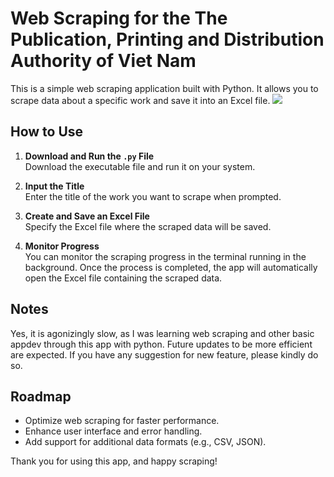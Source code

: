 # Web Scraping for the The Publication, Printing and Distribution Authority of Viet Nam

This is a simple web scraping application built with Python. It allows you to scrape data about a specific work and save it into an Excel file.
[![](https://mermaid.ink/img/pako:eNp9kk1v2zAMhv8KoXN72DWHAYntfHTpmsYuBkzpgbHZRIgseRK9Nij636fIH2swYDpJel6R1Eu-i9JWJCbi4LA5QpHuDIQ1lTmjY5g2jVYlsrLmGW5vv8JMJo6QCRZPK_ihTGVfn7sns8gT-eTJQWaYnIeZtScoFGvqRUkUpX30vAxJlTlAcQxBq16TRk0mF8RQWEYNGzyQ72kW6XwoY-rPpoQC_WkQzKNgIefE5bF7CsqEjUOtSfeqRVQtZbj2BMvifg2JDUUb7gXLKFjJ7I0dltx9JUXGnq8iv5M5_iZgC9lbOQa_i-ybfGjIdADmKnrQcd_uO7svJia2bqwJif1nH9cy2gZr3I9hO3IvF4qX7R7WypyuyPf-zco0LYeMpKsr_iCj4QSzljk0tGNkqn_quvwTNs6W5H3oz2dHNqMjBe5Dsq19HZzfRMHjKEhI64E9RrYd2hYTpKq8DBa6839KyZyzDpZoKj1W0jUvl1tid4Y5Bm8r2NKvljxfz0khU3rBVvOlRV_iNPzNJW5ETa5GVYX5f79c7wQfqaadmIRthe60EzvzEXTYss3DpIkJu5ZuhLPt4SgmL6h9OLVNFT6VKgwl1-Ntg-antcP54w-LzBB2?type=png)](https://mermaid.live/edit#pako:eNp9kk1v2zAMhv8KoXN72DWHAYntfHTpmsYuBkzpgbHZRIgseRK9Nij636fIH2swYDpJel6R1Eu-i9JWJCbi4LA5QpHuDIQ1lTmjY5g2jVYlsrLmGW5vv8JMJo6QCRZPK_ihTGVfn7sns8gT-eTJQWaYnIeZtScoFGvqRUkUpX30vAxJlTlAcQxBq16TRk0mF8RQWEYNGzyQ72kW6XwoY-rPpoQC_WkQzKNgIefE5bF7CsqEjUOtSfeqRVQtZbj2BMvifg2JDUUb7gXLKFjJ7I0dltx9JUXGnq8iv5M5_iZgC9lbOQa_i-ybfGjIdADmKnrQcd_uO7svJia2bqwJif1nH9cy2gZr3I9hO3IvF4qX7R7WypyuyPf-zco0LYeMpKsr_iCj4QSzljk0tGNkqn_quvwTNs6W5H3oz2dHNqMjBe5Dsq19HZzfRMHjKEhI64E9RrYd2hYTpKq8DBa6839KyZyzDpZoKj1W0jUvl1tid4Y5Bm8r2NKvljxfz0khU3rBVvOlRV_iNPzNJW5ETa5GVYX5f79c7wQfqaadmIRthe60EzvzEXTYss3DpIkJu5ZuhLPt4SgmL6h9OLVNFT6VKgwl1-Ntg-antcP54w-LzBB2)
## How to Use

1. **Download and Run the `.py` File**  
   Download the executable file and run it on your system.

2. **Input the Title**  
   Enter the title of the work you want to scrape when prompted.

3. **Create and Save an Excel File**  
   Specify the Excel file where the scraped data will be saved.

4. **Monitor Progress**  
   You can monitor the scraping progress in the terminal running in the background. Once the process is completed, the app will automatically open the Excel file containing the scraped data.

## Notes

Yes, it is agonizingly slow, as I was learning web scraping and other basic appdev through this app with python. Future updates to be more efficient are expected. If you have any suggestion for new feature, please kindly do so.
## Roadmap

- Optimize web scraping for faster performance.
- Enhance user interface and error handling.
- Add support for additional data formats (e.g., CSV, JSON).

Thank you for using this app, and happy scraping!

